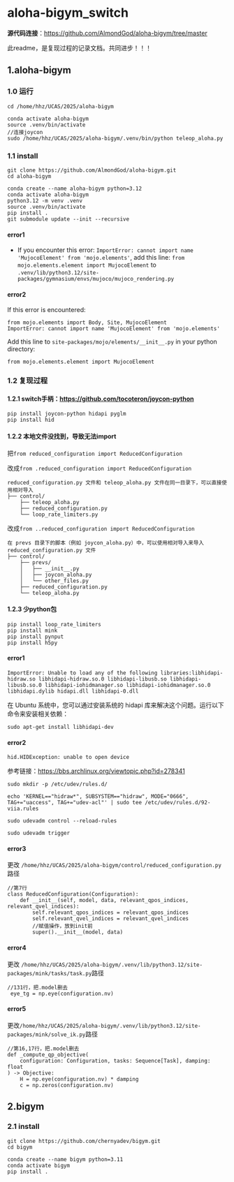 # aloha-bigym_switch

**源代码连接**：https://github.com/AlmondGod/aloha-bigym/tree/master

此readme，是复现过程的记录文档。共同进步！！！

## 1.aloha-bigym

### 1.0 运行

```
cd /home/hhz/UCAS/2025/aloha-bigym

conda activate aloha-bigym
source .venv/bin/activate
//连接joycon
sudo /home/hhz/UCAS/2025/aloha-bigym/.venv/bin/python teleop_aloha.py
```

### 1.1 install

```
git clone https://github.com/AlmondGod/aloha-bigym.git
cd aloha-bigym

conda create --name aloha-bigym python=3.12
conda activate aloha-bigym
python3.12 -m venv .venv
source .venv/bin/activate
pip install .
git submodule update --init --recursive   
```

#### error1

- If you encounter this error: `ImportError: cannot import name 'MujocoElement' from 'mojo.elements'`, add this line: 
  `from mojo.elements.element import MujocoElement` 
  to `.venv/lib/python3.12/site-packages/gymnasium/envs/mujoco/mujoco_rendering.py`

#### error2

If this error is encountered: 

```
from mojo.elements import Body, Site, MujocoElement
ImportError: cannot import name 'MujocoElement' from 'mojo.elements'
```

Add this line to `site-packages/mojo/elements/__init__.py` in your python directory:

`from mojo.elements.element import MujocoElement`



### 1.2 复现过程

#### 1.2.1 switch手柄：https://github.com/tocoteron/joycon-python

```
pip install joycon-python hidapi pyglm
pip install hid
```

#### 1.2.2 本地文件没找到，导致无法import

把`from reduced_configuration import ReducedConfiguration`

改成`from .reduced_configuration import ReducedConfiguration
`

```
reduced_configuration.py 文件和 teleop_aloha.py 文件在同一目录下，可以直接使用相对导入
├── control/
    ├── teleop_aloha.py
    ├── reduced_configuration.py
    └── loop_rate_limiters.py
```

改成`from ..reduced_configuration import ReducedConfiguration`

```
在 prevs 目录下的脚本（例如 joycon_aloha.py）中，可以使用相对导入来导入 reduced_configuration.py 文件
├── control/
    ├── prevs/
    │   ├── __init__.py
    │   ├── joycon_aloha.py
    │   └── other_files.py
    ├── reduced_configuration.py
    └── teleop_aloha.py
```

#### 1.2.3 少python包

```
pip install loop_rate_limiters
pip install mink
pip install pynput
pip install h5py
```

#### error1

`ImportError: Unable to load any of the following libraries:libhidapi-hidraw.so libhidapi-hidraw.so.0 libhidapi-libusb.so libhidapi-libusb.so.0 libhidapi-iohidmanager.so libhidapi-iohidmanager.so.0 libhidapi.dylib hidapi.dll libhidapi-0.dll`

在 Ubuntu 系统中，您可以通过安装系统的 hidapi 库来解决这个问题。运行以下命令来安装相关依赖：

```
sudo apt-get install libhidapi-dev
```

#### error2

`hid.HIDException: unable to open device`

参考链接：https://bbs.archlinux.org/viewtopic.php?id=278341

```
sudo mkdir -p /etc/udev/rules.d/

echo 'KERNEL=="hidraw*", SUBSYSTEM=="hidraw", MODE="0666", TAG+="uaccess", TAG+="udev-acl"' | sudo tee /etc/udev/rules.d/92-viia.rules

sudo udevadm control --reload-rules

sudo udevadm trigger
```

#### error3

更改
`/home/hhz/UCAS/2025/aloha-bigym/control/reduced_configuration.py`路径

```
//第7行
class ReducedConfiguration(Configuration):
    def __init__(self, model, data, relevant_qpos_indices, relevant_qvel_indices):
        self.relevant_qpos_indices = relevant_qpos_indices
        self.relevant_qvel_indices = relevant_qvel_indices
        //赋值操作，放到init前
        super().__init__(model, data)
```

#### error4

更改
`/home/hhz/UCAS/2025/aloha-bigym/.venv/lib/python3.12/site-packages/mink/tasks/task.py`路径

```
//131行，把.model删去
 eye_tg = np.eye(configuration.nv)
```

#### error5

更改`/home/hhz/UCAS/2025/aloha-bigym/.venv/lib/python3.12/site-packages/mink/solve_ik.py`路径

```
//第16,17行，把.model删去
def _compute_qp_objective(
    configuration: Configuration, tasks: Sequence[Task], damping: float
) -> Objective:
    H = np.eye(configuration.nv) * damping
    c = np.zeros(configuration.nv)
```

## 2.bigym

### 2.1 install

```
git clone https://github.com/chernyadev/bigym.git
cd bigym

conda create --name bigym python=3.11
conda activate bigym
pip install .
```

